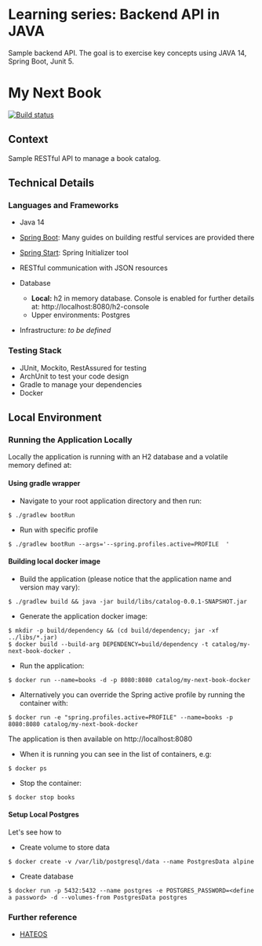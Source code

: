 # Learning series: Backend API in JAVA
Sample backend API. The goal is to exercise key concepts using JAVA 14, Spring Boot, Junit 5.

# My Next Book
[![Build status](https://github.com/vanessagl2/my-next-book/workflows/my-next-book-main/badge.svg?branch=main)](https://github.com/vanessagl2/my-next-book/actions)


## Context
Sample RESTful API to manage a book catalog. 


## Technical Details
### Languages and Frameworks 
* Java 14
* [Spring Boot](https://spring.io/guides): Many guides on building restful services are provided there 
* [Spring Start](https://start.spring.io/): Spring Initializer tool
* RESTful communication with JSON resources

* Database
    * **Local:** h2 in memory database. Console is enabled for further details at: http://localhost:8080/h2-console 
    * Upper environments: Postgres
* Infrastructure: _to be defined_

### Testing Stack
* JUnit, Mockito, RestAssured for testing
* ArchUnit to test your code design
* Gradle to manage your dependencies
* Docker


## Local Environment
### Running the Application Locally
Locally the application is running with an H2 database and a volatile memory defined at:

#### Using gradle wrapper
* Navigate to your root application directory and then run:
```shell script
$ ./gradlew bootRun
```
* Run with specific profile
```shell script
$ ./gradlew bootRun --args='--spring.profiles.active=PROFILE  '
```

#### Building local docker image
* Build the application (please notice that the application name and version may vary): 
```shell script
$ ./gradlew build && java -jar build/libs/catalog-0.0.1-SNAPSHOT.jar
```

* Generate the application docker image:
```shell script
$ mkdir -p build/dependency && (cd build/dependency; jar -xf ../libs/*.jar)
$ docker build --build-arg DEPENDENCY=build/dependency -t catalog/my-next-book-docker .
```

* Run the application:
```shell script
$ docker run --name=books -d -p 8080:8080 catalog/my-next-book-docker
```
* Alternatively you can override the Spring active profile by running the container with:  
```shell script
$ docker run -e "spring.profiles.active=PROFILE" --name=books -p 8080:8080 catalog/my-next-book-docker
```
The application is then available on http://localhost:8080

* When it is running you can see in the list of containers, e.g:
```shell script
$ docker ps
```

* Stop the container:
```shell script
$ docker stop books
```

#### Setup Local Postgres
Let's see how to 
* Create volume to store data
``` shell script
$ docker create -v /var/lib/postgresql/data --name PostgresData alpine
```

* Create database
``` shell script
$ docker run -p 5432:5432 --name postgres -e POSTGRES_PASSWORD=<define a password> -d --volumes-from PostgresData postgres
```

### Further reference
* [HATEOS](https://spring.io/guides/gs/rest-hateoas/#scratch)
